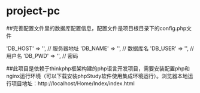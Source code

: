 # project-pc

##完善配置文件里的数据库配置信息，配置文件是项目根目录下的config.php文件

'DB_HOST'               => '', // 服务器地址
'DB_NAME'               => '', // 数据库名
'DB_USER'               => '',      // 用户名
'DB_PWD'                => '',          // 密码
  
##此项目是依赖于thinkphp框架构建的php语言开发项目，需要安装配置php和nginx运行环境（可以下载安装phpStudy软件使用集成环境运行）。浏览器本地运行项目地址：http://localhost/Home/Index/index.html
